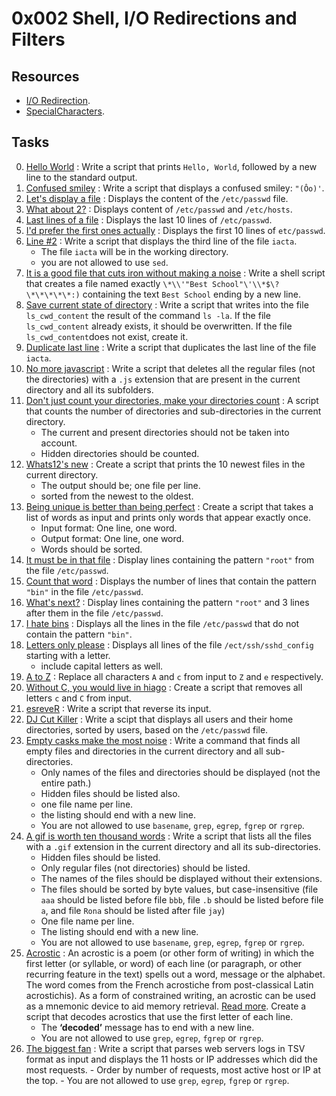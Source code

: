 # 0x002 Shell, I/O Redirections and Filters

## Resources

- [I/O Redirection](http://linuxcommand.org/lc3_lts0070.php).
- [SpecialCharacters](http://mywiki.wooledge.org/BashGuide/SpecialCharacters).

## Tasks

0. [Hello World](./0-hello_world) : Write a script that prints `Hello, World`, followed by a new line to the standard output.
1. [Confused smiley](./1-confused_smiley) : Write a script that displays a confused smiley: `"(Ôo)'`.
2. [Let's display a file](./2-hellofile) : Displays the content of the `/etc/passwd` file.
3. [What about 2?](./3-twofiles) : Displays content of `/etc/passwd` and `/etc/hosts`.
4. [Last lines of a file](./4-lastlines) : Displays the last 10 lines of `/etc/passwd`.
5. [I'd prefer the first ones actually](./5-firstlines) : Displays the first 10 lines of `etc/passwd`.
6. [Line #2](./6-third_line) : Write a script that displays the third line of the file `iacta`.
   - The file `iacta` will be in the working directory. 
   - you are not allowed to use `sed`.
7. [It is a good file that cuts iron without making a noise](./7-file) : Write a shell script that creates a file named exactly `\*\\'"Best School"\'\\*$\?\*\*\*\*\*:)` containing the text `Best School` ending by a new line.
8. [Save current state of directory](./8-cwd_state) : Write a script that writes into the file `ls_cwd_content` the result of the command `ls -la`. If the file `ls_cwd_content` already exists, it should be overwritten. If the file `ls_cwd_content`does not exist, create it.
9. [Duplicate last line](./9-duplicate_last_line) : Write a script that duplicates the last line of the file `iacta`.
10. [No more javascript](./10-no_more_js) : Write a script that deletes all the regular files (not the directories) with a `.js` extension that are present in the current directory and all its subfolders.
11. [Don't just count your directories, make your directories count](./11-directories) : A script that counts the number of directories and sub-directories in the current directory.
    - The current and present directories should not be taken into account.
    - Hidden directories should be counted.
12. [Whats12's new](./12-newest_files) : Create a script that prints the 10 newest files in the current directory.
    - The output should be; one file per line.
    - sorted from the newest to the oldest.
13. [Being unique is better than being perfect](./13-unique) : Create a script that takes a list of words as input and prints only words that appear exactly once.
    - Input format: One line, one word.
    - Output format: One line, one word.
    - Words should be sorted.
14. [It must be in that file](./14-findthatword) : Display lines containing the pattern `"root"` from the file `/etc/passwd`.
15. [Count that word](./15-countthatword) : Displays the number of lines that contain the pattern `"bin"` in the file `/etc/passwd`.
16. [What's next?](./16-whatsnext) : Display lines containing the pattern `"root"` and 3 lines after them in the file `/etc/passwd`.
17. [I hate bins](./17-hidethisword) : Displays all the lines in the file `/etc/passwd` that do not contain the pattern `"bin"`.
18. [Letters only please](./18-letteronly) : Displays all lines of the file `/ect/ssh/sshd_config` starting with a letter.
    - include capital letters as well.
19. [A to Z](./19-AZ) : Replace all characters `A` and `c` from input to `Z` and `e` respectively.
20. [Without C, you would live in hiago](./20-hiago) : Create a script that removes all letters `c` and `C` from input.
21. [esreveR](./21-reverse) : Write a script that reverse its input.
22. [DJ Cut Killer](./22-users_and_homes) : Write a scipt that displays all users and their home directories, sorted by users, based on the `/etc/passwd` file.
23. [Empty casks make the most noise](./100-empty_casks) : Write a command that finds all empty files and directories in the current directory and all sub-directories.
    - Only names of the files and directories should be displayed (not the entire path.)
    - Hidden files should be listed also.
    - one file name per line.
    - the listing should end with a new line.
    - You are not allowed to use `basename`, `grep`, `egrep`, `fgrep` or `rgrep`.
24. [A gif is worth ten thousand words](./101-gifs) : Write a script that lists all the files with a `.gif` extension in the current directory and all its sub-directories.
    - Hidden files should be listed.
    - Only regular files (not directories) should be listed.  
    - The names of the files should be displayed without their extensions. 
    - The files should be sorted by byte values, but case-insensitive (file `aaa` should be listed before file `bbb`, file `.b` should be listed before file `a`, and file `Rona` should be listed after file `jay`) 
    - One file name per line. 
    - The listing should end with a new line. 
    - You are not allowed to use `basename`, `grep`, `egrep`, `fgrep` or `rgrep`. 
25. [Acrostic](./102-acrostic) : An acrostic is a poem (or other form of writing) in which the first letter (or syllable, or word) of each line (or paragraph, or other recurring feature in the text) spells out a word, message or the alphabet. The word comes from the French acrostiche from post-classical Latin acrostichis). As a form of constrained writing, an acrostic can be used as a mnemonic device to aid memory retrieval. [Read more](https://en.wikipedia.org/wiki/Acrostic).
Create a script that decodes acrostics that use the first letter of each line.
    - The **‘decoded’** message has to end with a new line.
    - You are not allowed to use `grep`, `egrep`, `fgrep` or `rgrep`.
103. [The biggest fan](./103-the_biggest_fan) : Write a script that parses web servers logs in TSV format as input and displays the 11 hosts or IP addresses which did the most requests.
    - Order by number of requests, most active host or IP at the top.
    - You are not allowed to use `grep`, `egrep`, `fgrep` or `rgrep`.
